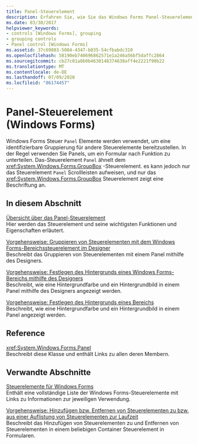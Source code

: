 ```yaml
---
title: Panel-Steuerelement
description: Erfahren Sie, wie Sie das Windows Forms Panel-Steuerelement verwenden, insbesondere die Verwendung von Panels, um ein Formular nach Funktion zu unterteilen.
ms.date: 03/30/2017
helpviewer_keywords:
- controls [Windows Forms], grouping
- grouping controls
- Panel control [Windows Forms]
ms.assetid: 37c69803-5084-4347-b035-54cfbabdc310
ms.openlocfilehash: 58190eb740696862571e1a246a56bf5daffc2864
ms.sourcegitcommit: cb27c01a8b0b4630148374638aff4e2221f90b22
ms.translationtype: MT
ms.contentlocale: de-DE
ms.lasthandoff: 07/09/2020
ms.locfileid: "86174457"
---
```

# <a name="panel-control-windows-forms"></a>Panel-Steuerelement (Windows Forms)
Windows Forms Steuer `Panel` Elemente werden verwendet, um eine identifizierbare Gruppierung für andere Steuerelemente bereitzustellen. In der Regel verwenden Sie Panels, um ein Formular nach Funktion zu unterteilen. Das-Steuerelement `Panel` ähnelt dem <xref:System.Windows.Forms.GroupBox> -Steuerelement. es kann jedoch nur das Steuerelement `Panel` Scrollleisten aufweisen, und nur das <xref:System.Windows.Forms.GroupBox> Steuerelement zeigt eine Beschriftung an.  
  
## <a name="in-this-section"></a>In diesem Abschnitt  
 [Übersicht über das Panel-Steuerelement](panel-control-overview-windows-forms.md)  
 Hier werden das Steuerelement und seine wichtigsten Funktionen und Eigenschaften erläutert.  
  
 [Vorgehensweise: Gruppieren von Steuerelementen mit dem Windows Forms-Bereichssteuerelement im Designer](group-controls-with-wf-panel-control-using-the-designer.md)  
 Beschreibt das Gruppieren von Steuerelementen mit einem Panel mithilfe des Designers.  
  
 [Vorgehensweise: Festlegen des Hintergrunds eines Windows Forms-Bereichs mithilfe des Designers](how-to-set-the-background-of-a-windows-forms-panel-using-the-designer.md)  
 Beschreibt, wie eine Hintergrundfarbe und ein Hintergrundbild in einem Panel mithilfe des Designers angezeigt werden.  
  
 [Vorgehensweise: Festlegen des Hintergrunds eines Bereichs](how-to-set-the-background-of-a-windows-forms-panel.md)  
 Beschreibt, wie eine Hintergrundfarbe und ein Hintergrundbild in einem Panel angezeigt werden.  
  
## <a name="reference"></a>Reference  
 <xref:System.Windows.Forms.Panel>  
 Beschreibt diese Klasse und enthält Links zu allen deren Membern.  
  
## <a name="related-sections"></a>Verwandte Abschnitte  
 [Steuerelemente für Windows Forms](controls-to-use-on-windows-forms.md)  
 Enthält eine vollständige Liste der Windows Forms-Steuerelemente mit Links zu Informationen zur jeweiligen Verwendung.  
  
 [Vorgehensweise: Hinzufügen bzw. Entfernen von Steuerelementen zu bzw. aus einer Auflistung von Steuerelementen zur Laufzeit](how-to-add-to-or-remove-from-a-collection-of-controls-at-run-time.md)  
 Beschreibt das Hinzufügen von Steuerelementen zu und Entfernen von Steuerelementen in einem beliebigen Container Steuerelement in Formularen.
